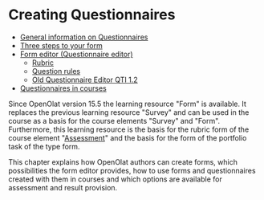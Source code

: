 # Creating Questionnaires

* [General information on Questionnaires](../learningresources/General_information_on_Forms.md)
* [Three steps to your form](../forms/Three_Steps_to_your_Form.md)
* [Form editor (Questionnaire editor)](../learningresources/Form_editor_Questionnaire_editor.md)
  * [Rubric](Rubric.md)
  * [Question rules](Question_rules.md)
  * [Old Questionnaire Editor QTI 1.2](General_information_on_Forms.md)
* [Questionnaires in courses](../learningresources/Forms_in_Courses.md)

Since OpenOlat version 15.5 the learning resource "Form" is available. It replaces the previous learning resource "Survey" and can be used in the course as a basis for the course elements "Survey" and "Form". Furthermore, this learning resource is the basis for the rubric form of the course element "[Assessment](../learningresources/Course_Element_Assessment.md)" and the basis for the form of the portfolio task of the type form.

This chapter explains how OpenOlat authors can create forms, which possibilities the form editor provides, how to use forms and questionnaires created with them in courses and which options are available for assessment and result provision.
